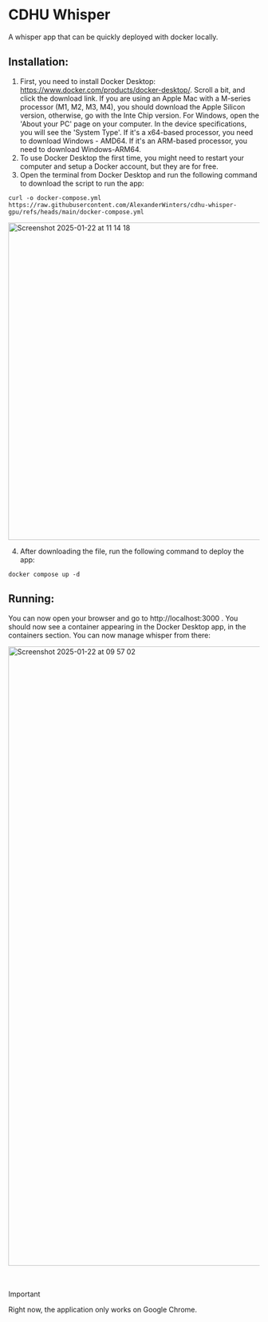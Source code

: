 # CDHU Whisper

A whisper app that can be quickly deployed with docker locally.

## Installation:

1. First, you need to install Docker Desktop: https://www.docker.com/products/docker-desktop/. Scroll a bit, and click the download link. If you are using an Apple Mac with a M-series processor (M1, M2, M3, M4), you should download the Apple Silicon version, otherwise, go with the Inte Chip version. For Windows, open the 'About your PC' page on your computer. In the device specifications, you will see the 'System Type'. If it's a x64-based processor, you need to download Windows - AMD64. If it's an ARM-based processor, you need to download Windows-ARM64.  
2. To use Docker Desktop the first time, you might need to restart your computer and setup a Docker account, but they are for free.
3. Open the terminal from Docker Desktop and run the following command to download the script to run the app:
```
curl -o docker-compose.yml https://raw.githubusercontent.com/AlexanderWinters/cdhu-whisper-gpu/refs/heads/main/docker-compose.yml
```
<img width="635" alt="Screenshot 2025-01-22 at 11 14 18" src="https://github.com/user-attachments/assets/fce5a959-9980-42bd-8d64-1a675807846a" />

4. After downloading the file, run the following command to deploy the app:
```
docker compose up -d
```
## Running:
You can now open your browser and go to http://localhost:3000 . You should now see a container appearing in the Docker Desktop app, in the containers section. You can now manage whisper from there:


<img width="1239" alt="Screenshot 2025-01-22 at 09 57 02" src="https://github.com/user-attachments/assets/bdeee481-79db-459c-a665-9e744be7ab9c" />
<br>
<br>
<br>

>[!IMPORTANT]
>Right now, the application only works on Google Chrome.


